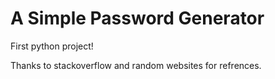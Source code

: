 # A Simple Password Generator

First python project!

Thanks to stackoverflow and random websites for refrences.
